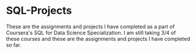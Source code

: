 # SQL-Projects

These are the assignments and projects I have completed as a part of Coursera's SQL for Data Science Specialization. I am still taking 3/4 of these courses and these are the assignments and projects I have completed so far.
